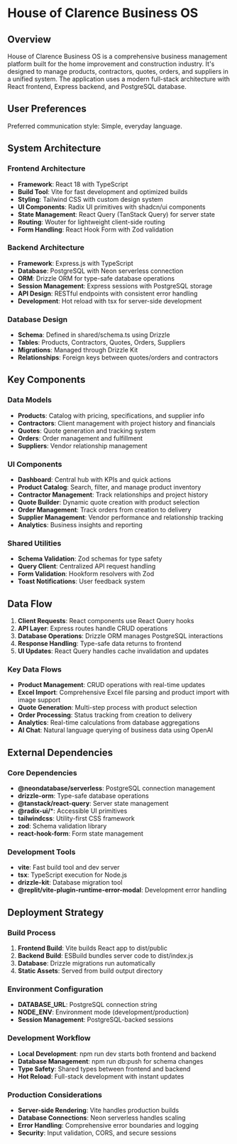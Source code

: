 # House of Clarence Business OS

## Overview

House of Clarence Business OS is a comprehensive business management platform built for the home improvement and construction industry. It's designed to manage products, contractors, quotes, orders, and suppliers in a unified system. The application uses a modern full-stack architecture with React frontend, Express backend, and PostgreSQL database.

## User Preferences

Preferred communication style: Simple, everyday language.

## System Architecture

### Frontend Architecture
- **Framework**: React 18 with TypeScript
- **Build Tool**: Vite for fast development and optimized builds
- **Styling**: Tailwind CSS with custom design system
- **UI Components**: Radix UI primitives with shadcn/ui components
- **State Management**: React Query (TanStack Query) for server state
- **Routing**: Wouter for lightweight client-side routing
- **Form Handling**: React Hook Form with Zod validation

### Backend Architecture
- **Framework**: Express.js with TypeScript
- **Database**: PostgreSQL with Neon serverless connection
- **ORM**: Drizzle ORM for type-safe database operations
- **Session Management**: Express sessions with PostgreSQL storage
- **API Design**: RESTful endpoints with consistent error handling
- **Development**: Hot reload with tsx for server-side development

### Database Design
- **Schema**: Defined in shared/schema.ts using Drizzle
- **Tables**: Products, Contractors, Quotes, Orders, Suppliers
- **Migrations**: Managed through Drizzle Kit
- **Relationships**: Foreign keys between quotes/orders and contractors

## Key Components

### Data Models
- **Products**: Catalog with pricing, specifications, and supplier info
- **Contractors**: Client management with project history and financials
- **Quotes**: Quote generation and tracking system
- **Orders**: Order management and fulfillment
- **Suppliers**: Vendor relationship management

### UI Components
- **Dashboard**: Central hub with KPIs and quick actions
- **Product Catalog**: Search, filter, and manage product inventory
- **Contractor Management**: Track relationships and project history
- **Quote Builder**: Dynamic quote creation with product selection
- **Order Management**: Track orders from creation to delivery
- **Supplier Management**: Vendor performance and relationship tracking
- **Analytics**: Business insights and reporting

### Shared Utilities
- **Schema Validation**: Zod schemas for type safety
- **Query Client**: Centralized API request handling
- **Form Validation**: Hookform resolvers with Zod
- **Toast Notifications**: User feedback system

## Data Flow

1. **Client Requests**: React components use React Query hooks
2. **API Layer**: Express routes handle CRUD operations
3. **Database Operations**: Drizzle ORM manages PostgreSQL interactions
4. **Response Handling**: Type-safe data returns to frontend
5. **UI Updates**: React Query handles cache invalidation and updates

### Key Data Flows
- **Product Management**: CRUD operations with real-time updates
- **Excel Import**: Comprehensive Excel file parsing and product import with image support
- **Quote Generation**: Multi-step process with product selection
- **Order Processing**: Status tracking from creation to delivery
- **Analytics**: Real-time calculations from database aggregations
- **AI Chat**: Natural language querying of business data using OpenAI

## External Dependencies

### Core Dependencies
- **@neondatabase/serverless**: PostgreSQL connection management
- **drizzle-orm**: Type-safe database operations
- **@tanstack/react-query**: Server state management
- **@radix-ui/***: Accessible UI primitives
- **tailwindcss**: Utility-first CSS framework
- **zod**: Schema validation library
- **react-hook-form**: Form state management

### Development Tools
- **vite**: Fast build tool and dev server
- **tsx**: TypeScript execution for Node.js
- **drizzle-kit**: Database migration tool
- **@replit/vite-plugin-runtime-error-modal**: Development error handling

## Deployment Strategy

### Build Process
1. **Frontend Build**: Vite builds React app to dist/public
2. **Backend Build**: ESBuild bundles server code to dist/index.js
3. **Database**: Drizzle migrations run automatically
4. **Static Assets**: Served from build output directory

### Environment Configuration
- **DATABASE_URL**: PostgreSQL connection string
- **NODE_ENV**: Environment mode (development/production)
- **Session Management**: PostgreSQL-backed sessions

### Development Workflow
- **Local Development**: npm run dev starts both frontend and backend
- **Database Management**: npm run db:push for schema changes
- **Type Safety**: Shared types between frontend and backend
- **Hot Reload**: Full-stack development with instant updates

### Production Considerations
- **Server-side Rendering**: Vite handles production builds
- **Database Connections**: Neon serverless handles scaling
- **Error Handling**: Comprehensive error boundaries and logging
- **Security**: Input validation, CORS, and secure sessions